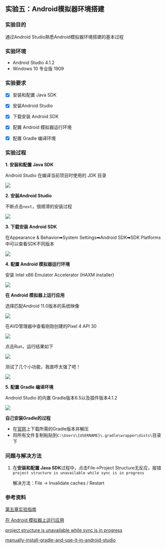 ## 实验五：Android模拟器环境搭建

### **实验目的**

通过Android Studio熟悉Android模拟器环境搭建的基本过程

### **实验环境**
- Android Studio 4.1.2
-  Windows 10 专业版 1909

### **实验要求**

- [x]  安装和配置 Java SDK
- [x]  安装Android Studio
- [x]  下载安装 Android SDK
- [x] 配置 Android 模拟器运行环境
- [x] 配置 Gradle 编译环境



### **实验过程**

**1.  安装和配置 Java SDK**

Android Studio 在编译当前项目时使用的 JDK 目录

![](./img/jdk.PNG)



**2. 安装Android Studio**

不断点击`next`，很顺滑的安装过程

![](./img/安装AndroidStudio.PNG)





**3. 下载安装 Android SDK**



在Appearance & Behavior➡System Settings➡Android SDK➡SDK Platforms中可以查看SDK不同版本



![](./img/SDK版本.PNG)



**4. 配置 Android 模拟器运行环境**



安装 Intel x86 Emulator Accelerator (HAXM installer)



![](./img/安装Accelerator.PNG)





**在 Android 模拟器上运行应用**



选择匹配Android 11.0版本的系统映像



![](./img/选择系统映像.PNG)



在AVD管理器中查看刚刚创建的Pixel 4 API 30



![](./img/安装后的AVD管理器.PNG)



点击Run，运行结果如下

![](./img/运行.PNG)



测试了几个小功能，我直呼太强了吧！

![](./img/experience.gif)



**5. 配置 Gradle 编译环境**

 Android Studio 的内置 Gradle版本6.5以及插件版本4.1.2

![](./img/gradle-version.PNG)



**自己安装Gradle的过程**



- 在[官网](https://services.gradle.org/distributions/)上下载所需的Gradle版本并解压
- 将所有文件复制粘贴到`C:\Users\{USERNAME}\.gradle\wrapper\dists\`目录下





### **问题与解决方法**

1. 在**安装和配置 Java SDK**过程中，点击File->Project Structure无反应，报错`project structure is unavailable while sync is in progress`

   解决方法：File -> Invalidate caches / Restart

### **参考资料**

[第五章实验指南](https://c4pr1c3.github.io/cuc-mis/chap0x05/exp.html)

[在 Android 模拟器上运行应用](https://developer.android.com/studio/run/emulator)

[project structure is unavailable while sync is in progress](https://stackoverflow.com/questions/47513196/gradle-project-sync-failed-on-android-studio-3-0-1)

[manually-install-gradle-and-use-it-in-android-studio](https://stackoverflow.com/questions/26254526/manually-install-gradle-and-use-it-in-android-studio)







